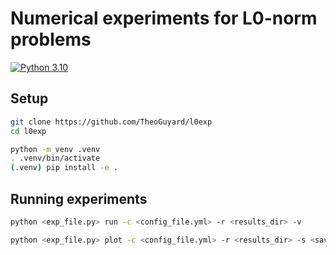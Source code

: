 Numerical experiments for L0-norm problems
==========================================

[![Python 3.10](https://img.shields.io/badge/python-3.10+-blue)](https://www.python.org/downloads/release/python-3100/)


## Setup

```bash
git clone https://github.com/TheoGuyard/l0exp
cd l0exp
```

```bash
python -m venv .venv
. .venv/bin/activate
(.venv) pip install -e .
```

## Running experiments

```bash
python <exp_file.py> run -c <config_file.yml> -r <results_dir> -v
```

```bash
python <exp_file.py> plot -c <config_file.yml> -r <results_dir> -s <saves_dir> -v
```
